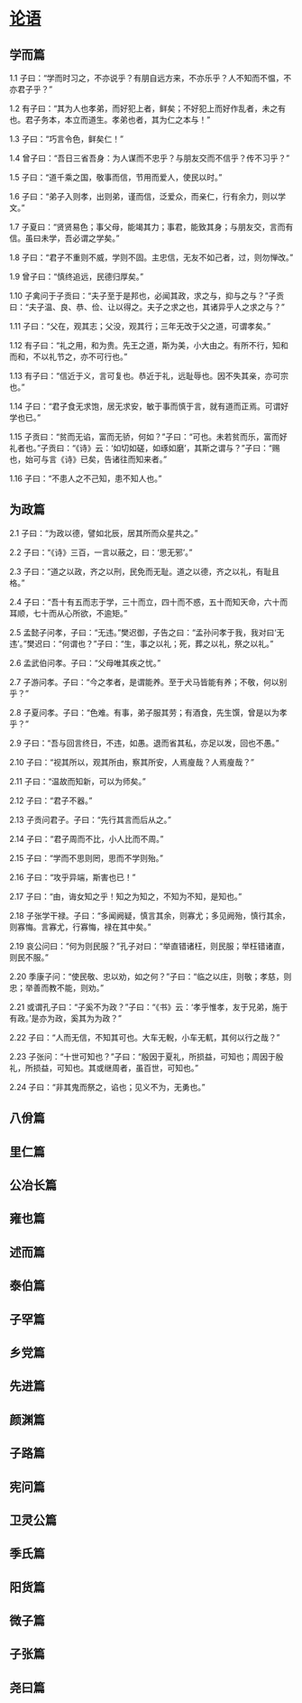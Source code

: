 # [论语](http://so.gushiwen.org/guwen/book_2.aspx)

## 学而篇

1.1 子曰：“学而时习之，不亦说乎？有朋自远方来，不亦乐乎？人不知而不愠，不亦君子乎？”

1.2 有子曰：“其为人也孝弟，而好犯上者，鲜矣；不好犯上而好作乱者，未之有也。君子务本，本立而道生。孝弟也者，其为仁之本与！”

1.3 子曰：“巧言令色，鲜矣仁！”

1.4 曾子曰：“吾日三省吾身：为人谋而不忠乎？与朋友交而不信乎？传不习乎？”

1.5 子曰：“道千乘之国，敬事而信，节用而爱人，使民以时。”

1.6 子曰：“弟子入则孝，出则弟，谨而信，泛爱众，而亲仁，行有余力，则以学文。”

1.7 子夏曰：“贤贤易色；事父母，能竭其力；事君，能致其身；与朋友交，言而有信。虽曰未学，吾必谓之学矣。”

1.8 子曰：“君子不重则不威，学则不固。主忠信，无友不如己者，过，则勿惮改。”

1.9 曾子曰：“慎终追远，民德归厚矣。”

1.10 子禽问于子贡曰：“夫子至于是邦也，必闻其政，求之与，抑与之与？”子贡曰：“夫子温、良、恭、俭、让以得之。夫子之求之也，其诸异乎人之求之与？”

1.11 子曰：“父在，观其志；父没，观其行；三年无改于父之道，可谓孝矣。”

1.12 有子曰：“礼之用，和为贵。先王之道，斯为美，小大由之。有所不行，知和而和，不以礼节之，亦不可行也。”

1.13 有子曰：“信近于义，言可复也。恭近于礼，远耻辱也。因不失其亲，亦可宗也。”

1.14 子曰：“君子食无求饱，居无求安，敏于事而慎于言，就有道而正焉。可谓好学也已。”

1.15 子贡曰：“贫而无谄，富而无骄，何如？”子曰：“可也。未若贫而乐，富而好礼者也。”子贡曰：“《诗》云：‘如切如磋，如琢如磨’，其斯之谓与？”子曰：“赐也，始可与言《诗》已矣，告诸往而知来者。”

1.16 子曰：“不患人之不己知，患不知人也。”

## 为政篇

2.1 子曰：“为政以德，譬如北辰，居其所而众星共之。”

2.2 子曰：“《诗》三百，一言以蔽之，曰：‘思无邪’。”

2.3 子曰：“道之以政，齐之以刑，民免而无耻。道之以德，齐之以礼，有耻且格。”

2.4 子曰：“吾十有五而志于学，三十而立，四十而不惑，五十而知天命，六十而耳顺，七十而从心所欲，不逾矩。”

2.5 孟懿子问孝，子曰：“无违。”樊迟御，子告之曰：“孟孙问孝于我，我对曰‘无违’。”樊迟曰：“何谓也？”子曰：“生，事之以礼；死，葬之以礼，祭之以礼。”

2.6 孟武伯问孝。子曰：“父母唯其疾之忧。”

2.7 子游问孝。子曰：“今之孝者，是谓能养。至于犬马皆能有养；不敬，何以别乎？”

2.8 子夏问孝。子曰：“色难。有事，弟子服其劳；有酒食，先生馔，曾是以为孝乎？”

2.9 子曰：“吾与回言终日，不违，如愚。退而省其私，亦足以发，回也不愚。”

2.10 子曰：“视其所以，观其所由，察其所安，人焉廋哉？人焉廋哉？”

2.11 子曰：“温故而知新，可以为师矣。”

2.12 子曰：“君子不器。”

2.13 子贡问君子。子曰：“先行其言而后从之。”

2.14 子曰：“君子周而不比，小人比而不周。”

2.15 子曰：“学而不思则罔，思而不学则殆。”

2.16 子曰：“攻乎异端，斯害也已！”

2.17 子曰：“由，诲女知之乎！知之为知之，不知为不知，是知也。”

2.18 子张学干禄。子曰：“多闻阙疑，慎言其余，则寡尤；多见阙殆，慎行其余，则寡悔。言寡尤，行寡悔，禄在其中矣。”

2.19 哀公问曰：“何为则民服？”孔子对曰：“举直错诸枉，则民服；举枉错诸直，则民不服。”

2.20 季康子问：“使民敬、忠以劝，如之何？”子曰：“临之以庄，则敬；孝慈，则忠；举善而教不能，则劝。”

2.21 或谓孔子曰：“子奚不为政？”子曰：“《书》云：‘孝乎惟孝，友于兄弟，施于有政。’是亦为政，奚其为为政？”

2.22 子曰：“人而无信，不知其可也。大车无輗，小车无軏，其何以行之哉？”

2.23 子张问：“十世可知也？”子曰：“殷因于夏礼，所损益，可知也；周因于殷礼，所损益，可知也。其或继周者，虽百世，可知也。”

2.24 子曰：“非其鬼而祭之，谄也；见义不为，无勇也。”

## 八佾篇
## 里仁篇
## 公冶长篇
## 雍也篇
## 述而篇
## 泰伯篇
## 子罕篇
## 乡党篇
## 先进篇
## 颜渊篇
## 子路篇
## 宪问篇
## 卫灵公篇
## 季氏篇
## 阳货篇
## 微子篇
## 子张篇
## 尧曰篇